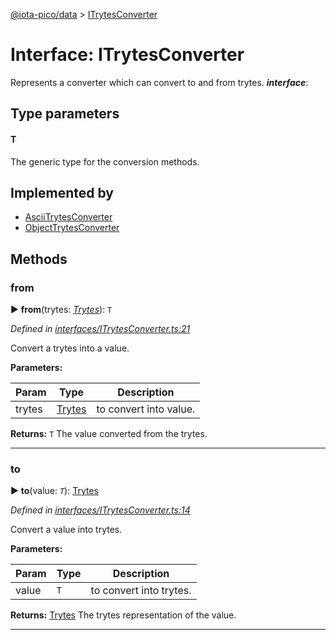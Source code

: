 [@iota-pico/data](../README.md) > [ITrytesConverter](../interfaces/itrytesconverter.md)



# Interface: ITrytesConverter


Represents a converter which can convert to and from trytes.
*__interface__*: 


## Type parameters
#### T 

The generic type for the conversion methods.

## Implemented by

* [AsciiTrytesConverter](../classes/asciitrytesconverter.md)
* [ObjectTrytesConverter](../classes/objecttrytesconverter.md)


## Methods
<a id="from"></a>

###  from

► **from**(trytes: *[Trytes](../classes/trytes.md)*): `T`



*Defined in [interfaces/ITrytesConverter.ts:21](https://github.com/iotaeco/iota-pico-data/blob/6f61d65/src/interfaces/ITrytesConverter.ts#L21)*



Convert a trytes into a value.


**Parameters:**

| Param | Type | Description |
| ------ | ------ | ------ |
| trytes | [Trytes](../classes/trytes.md)   |  to convert into value. |





**Returns:** `T`
The value converted from the trytes.






___

<a id="to"></a>

###  to

► **to**(value: *`T`*): [Trytes](../classes/trytes.md)



*Defined in [interfaces/ITrytesConverter.ts:14](https://github.com/iotaeco/iota-pico-data/blob/6f61d65/src/interfaces/ITrytesConverter.ts#L14)*



Convert a value into trytes.


**Parameters:**

| Param | Type | Description |
| ------ | ------ | ------ |
| value | `T`   |  to convert into trytes. |





**Returns:** [Trytes](../classes/trytes.md)
The trytes representation of the value.






___



